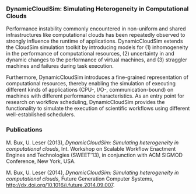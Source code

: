 ### DynamicCloudSim: Simulating Heterogeneity in Computational Clouds ###

Performance instability commonly encountered in non-uniform and shared infrastructures like computational clouds has been repeatedly observed to strongly influence the runtime of applications. DynamicCloudSim extends the CloudSim simulation toolkit by introducing models for (1) inhomogeneity in the performance of computational resources, (2) uncertainty in and dynamic changes to the performance of virtual machines, and (3) straggler machines and failures during task execution.

Furthermore, DynamicCloudSim introduces a fine-grained representation of computational resources, thereby enabling the simulation of executing different kinds of applications (CPU-, I/O-, communication-bound) on machines with different performance characteristics. As an entry point for research on workflow scheduling, DynamicCloudSim provides the functionality to simulate the execution of scientific workflows using different well-established schedulers.

### Publications ###

M. Bux, U. Leser (2013), _DynamicCloudSim: Simulating heterogeneity in computational clouds_, Int. Workshop on Scalable Workflow Enactment Engines and Technologies (SWEET'13), in conjunction with ACM SIGMOD Conference, New York, USA.

M. Bux, U. Leser (2014), _DynamicCloudSim: Simulating heterogeneity in computational clouds_, Future Generation Computer Systems, http://dx.doi.org/10.1016/j.future.2014.09.007.
